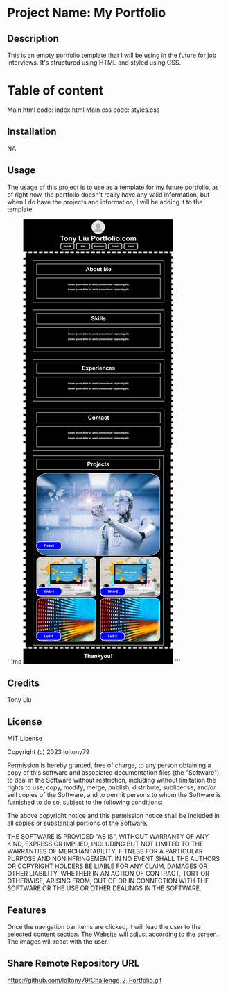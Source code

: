 # Project Name: My Portfolio

## Description
This is an empty portfolio template that I will be using in the future for job interviews. It's structured using HTML and styled using CSS. 

# Table of content 
Main html code: index.html
Main css code: styles.css

## Installation 
NA

## Usage 
The usage of this project is to use as a template for my future portfolio, as of right now, the portfolio doesn't really have any valid information, but when I do have the projects and information, I will be adding it to the template. 

'''md
![alt text](assets/images/127.0.0.1_5501_index.html.png)
'''

## Credits 
Tony Liu

## License 
MIT License

Copyright (c) 2023 loltony79

Permission is hereby granted, free of charge, to any person obtaining a copy
of this software and associated documentation files (the "Software"), to deal
in the Software without restriction, including without limitation the rights
to use, copy, modify, merge, publish, distribute, sublicense, and/or sell
copies of the Software, and to permit persons to whom the Software is
furnished to do so, subject to the following conditions:

The above copyright notice and this permission notice shall be included in all
copies or substantial portions of the Software.

THE SOFTWARE IS PROVIDED "AS IS", WITHOUT WARRANTY OF ANY KIND, EXPRESS OR
IMPLIED, INCLUDING BUT NOT LIMITED TO THE WARRANTIES OF MERCHANTABILITY,
FITNESS FOR A PARTICULAR PURPOSE AND NONINFRINGEMENT. IN NO EVENT SHALL THE
AUTHORS OR COPYRIGHT HOLDERS BE LIABLE FOR ANY CLAIM, DAMAGES OR OTHER
LIABILITY, WHETHER IN AN ACTION OF CONTRACT, TORT OR OTHERWISE, ARISING FROM,
OUT OF OR IN CONNECTION WITH THE SOFTWARE OR THE USE OR OTHER DEALINGS IN THE
SOFTWARE.

## Features
Once the navigation bar items are clicked, it will lead the user to the selected content section. The Website will adjust according to the screen. The images will react with the user.

## Share Remote Repository URL
https://github.com/loltony79/Challenge_2_Portfolio.git